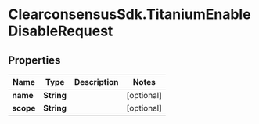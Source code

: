 # ClearconsensusSdk.TitaniumEnableDisableRequest

## Properties

Name | Type | Description | Notes
------------ | ------------- | ------------- | -------------
**name** | **String** |  | [optional] 
**scope** | **String** |  | [optional] 


